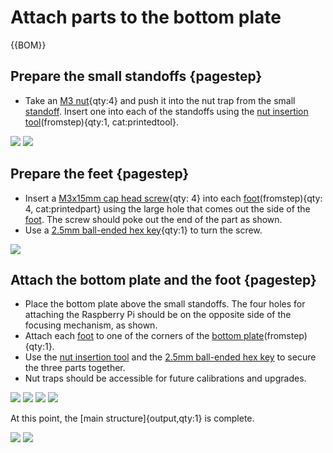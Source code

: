 # Attach parts to the bottom plate

{{BOM}}

[M3x15mm cap head screw]: parts/mech/M3-15.md "{cat:mechanic}"
[M3 nut]: parts/mech/nuts.md "{cat:mechanic}"
[2.5mm Ball-end Allen key]: parts/tools/2.5mmBallEndAllenKey.md "{cat:tool}"
[Bottom plate]: parts/materials/bottom-plate.md "{cat:lasercutpart}"
[Standoff-S]: models/standoff-S.stl "{previewpage}"
[Foot-M]: models/foot-M.stl "{previewpage}"
[Nut tool]: models/actuator-assembly-tools.stl "{previewpage}"

## Prepare the small standoffs {pagestep}

* Take an [M3 nut]{qty:4} and push it into the nut trap from the small [standoff][Standoff-S]. Insert one into each of the standoffs using the [nut insertion tool][Nut tool](fromstep){qty:1, cat:printedtool}.

![](images/standoff-M-nut.jpg)
![](images/standoff-M-nut_1.jpg)

## Prepare the feet {pagestep}

* Insert a [M3x15mm cap head screw]{qty: 4} into each [foot][Foot-M](fromstep){qty: 4, cat:printedpart} using the large hole that comes out the side of the [foot][Foot-M]. The screw should poke out the end of the part as shown.
* Use a [2.5mm ball-ended hex key][2.5mm Ball-end Allen key]{qty:1} to turn the screw.

![](images/foot-M.jpg)

## Attach the bottom plate and the foot {pagestep}

* Place the bottom plate above the small standoffs. The four holes for attaching the Raspberry Pi should be on the opposite side of the focusing mechanism, as shown.
* Attach each [foot][Foot-M] to one of the corners of the [bottom plate][Bottom plate](fromstep){qty:1}.
* Use the [nut insertion tool][Nut tool] and the [2.5mm ball-ended hex key][2.5mm Ball-end Allen key] to secure the three parts together.
* Nut traps should be accessible for future calibrations and upgrades.

![](images/foot-M-attached.jpg)
![](images/foot-M-attached_1.jpg)
![](images/foot-M-attached_2.jpg)
![](images/foot-M-attached_3.jpg)

At this point, the [main structure]{output,qty:1} is complete.

![](images/feet-M-attached.jpg)
![](images/feet-M-attached_1.jpg)

